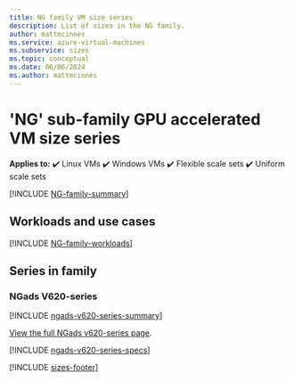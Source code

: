 ```yaml
---
title: NG family VM size series
description: List of sizes in the NG family.
author: mattmcinnes
ms.service: azure-virtual-machines
ms.subservice: sizes
ms.topic: conceptual
ms.date: 06/06/2024
ms.author: mattmcinnes
---
```


# 'NG' sub-family GPU accelerated VM size series

**Applies to:** :heavy_check_mark: Linux VMs :heavy_check_mark: Windows VMs :heavy_check_mark: Flexible scale sets :heavy_check_mark: Uniform scale sets

[!INCLUDE [NG-family-summary](./includes/ng-family-summary.md)]

## Workloads and use cases

[!INCLUDE [NG-family-workloads](./includes/ng-family-workloads.md)]

## Series in family

### NGads V620-series
[!INCLUDE [ngads-v620-series-summary](./includes/ngadsv620-series-summary.md)]

[View the full NGads v620-series page](./ngadsv620-series.md).

[!INCLUDE [ngads-v620-series-specs](./includes/ngadsv620-series-specs.md)]


[!INCLUDE [sizes-footer](../includes/sizes-footer.md)]
